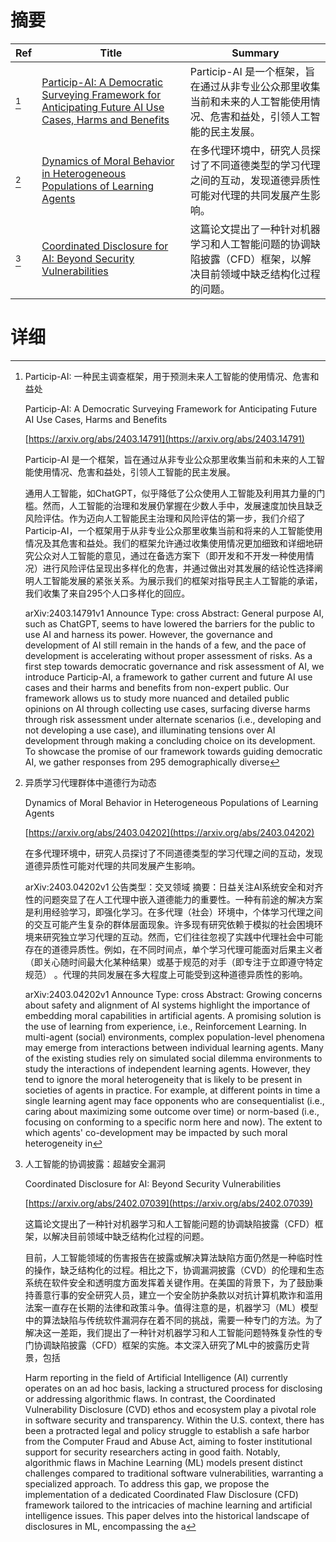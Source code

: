 # 摘要

| Ref | Title | Summary |
| --- | --- | --- |
| [^1] | [Particip-AI: A Democratic Surveying Framework for Anticipating Future AI Use Cases, Harms and Benefits](https://arxiv.org/abs/2403.14791) | Particip-AI 是一个框架，旨在通过从非专业公众那里收集当前和未来的人工智能使用情况、危害和益处，引领人工智能的民主发展。 |
| [^2] | [Dynamics of Moral Behavior in Heterogeneous Populations of Learning Agents](https://arxiv.org/abs/2403.04202) | 在多代理环境中，研究人员探讨了不同道德类型的学习代理之间的互动，发现道德异质性可能对代理的共同发展产生影响。 |
| [^3] | [Coordinated Disclosure for AI: Beyond Security Vulnerabilities](https://arxiv.org/abs/2402.07039) | 这篇论文提出了一种针对机器学习和人工智能问题的协调缺陷披露（CFD）框架，以解决目前领域中缺乏结构化过程的问题。 |

# 详细

[^1]: Particip-AI: 一种民主调查框架，用于预测未来人工智能的使用情况、危害和益处

    Particip-AI: A Democratic Surveying Framework for Anticipating Future AI Use Cases, Harms and Benefits

    [https://arxiv.org/abs/2403.14791](https://arxiv.org/abs/2403.14791)

    Particip-AI 是一个框架，旨在通过从非专业公众那里收集当前和未来的人工智能使用情况、危害和益处，引领人工智能的民主发展。

    

    通用人工智能，如ChatGPT，似乎降低了公众使用人工智能及利用其力量的门槛。然而，人工智能的治理和发展仍掌握在少数人手中，发展速度加快且缺乏风险评估。作为迈向人工智能民主治理和风险评估的第一步，我们介绍了Particip-AI，一个框架用于从非专业公众那里收集当前和将来的人工智能使用情况及其危害和益处。我们的框架允许通过收集使用情况更加细致和详细地研究公众对人工智能的意见，通过在备选方案下（即开发和不开发一种使用情况）进行风险评估呈现出多样化的危害，并通过做出对其发展的结论性选择阐明人工智能发展的紧张关系。为展示我们的框架对指导民主人工智能的承诺，我们收集了来自295个人口多样化的回应。

    arXiv:2403.14791v1 Announce Type: cross  Abstract: General purpose AI, such as ChatGPT, seems to have lowered the barriers for the public to use AI and harness its power. However, the governance and development of AI still remain in the hands of a few, and the pace of development is accelerating without proper assessment of risks. As a first step towards democratic governance and risk assessment of AI, we introduce Particip-AI, a framework to gather current and future AI use cases and their harms and benefits from non-expert public. Our framework allows us to study more nuanced and detailed public opinions on AI through collecting use cases, surfacing diverse harms through risk assessment under alternate scenarios (i.e., developing and not developing a use case), and illuminating tensions over AI development through making a concluding choice on its development. To showcase the promise of our framework towards guiding democratic AI, we gather responses from 295 demographically diverse 
    
[^2]: 异质学习代理群体中道德行为动态

    Dynamics of Moral Behavior in Heterogeneous Populations of Learning Agents

    [https://arxiv.org/abs/2403.04202](https://arxiv.org/abs/2403.04202)

    在多代理环境中，研究人员探讨了不同道德类型的学习代理之间的互动，发现道德异质性可能对代理的共同发展产生影响。

    

    arXiv:2403.04202v1 公告类型：交叉领域 摘要：日益关注AI系统安全和对齐性的问题突显了在人工代理中嵌入道德能力的重要性。一种有前途的解决方案是利用经验学习，即强化学习。在多代理（社会）环境中，个体学习代理之间的交互可能产生复杂的群体层面现象。许多现有研究依赖于模拟的社会困境环境来研究独立学习代理的互动。然而，它们往往忽视了实践中代理社会中可能存在的道德异质性。例如，在不同时间点，单个学习代理可能面对后果主义者（即关心随时间最大化某种结果）或基于规范的对手（即专注于立即遵守特定规范） 。代理的共同发展在多大程度上可能受到这种道德异质性的影响。

    arXiv:2403.04202v1 Announce Type: cross  Abstract: Growing concerns about safety and alignment of AI systems highlight the importance of embedding moral capabilities in artificial agents. A promising solution is the use of learning from experience, i.e., Reinforcement Learning. In multi-agent (social) environments, complex population-level phenomena may emerge from interactions between individual learning agents. Many of the existing studies rely on simulated social dilemma environments to study the interactions of independent learning agents. However, they tend to ignore the moral heterogeneity that is likely to be present in societies of agents in practice. For example, at different points in time a single learning agent may face opponents who are consequentialist (i.e., caring about maximizing some outcome over time) or norm-based (i.e., focusing on conforming to a specific norm here and now). The extent to which agents' co-development may be impacted by such moral heterogeneity in 
    
[^3]: 人工智能的协调披露：超越安全漏洞

    Coordinated Disclosure for AI: Beyond Security Vulnerabilities

    [https://arxiv.org/abs/2402.07039](https://arxiv.org/abs/2402.07039)

    这篇论文提出了一种针对机器学习和人工智能问题的协调缺陷披露（CFD）框架，以解决目前领域中缺乏结构化过程的问题。

    

    目前，人工智能领域的伤害报告在披露或解决算法缺陷方面仍然是一种临时性的操作，缺乏结构化的过程。相比之下，协调漏洞披露（CVD）的伦理和生态系统在软件安全和透明度方面发挥着关键作用。在美国的背景下，为了鼓励秉持善意行事的安全研究人员，建立一个安全防护条款以对抗计算机欺诈和滥用法案一直存在长期的法律和政策斗争。值得注意的是，机器学习（ML）模型中的算法缺陷与传统软件漏洞存在着不同的挑战，需要一种专门的方法。为了解决这一差距，我们提出了一种针对机器学习和人工智能问题特殊复杂性的专门协调缺陷披露（CFD）框架的实施。本文深入研究了ML中的披露历史背景，包括

    Harm reporting in the field of Artificial Intelligence (AI) currently operates on an ad hoc basis, lacking a structured process for disclosing or addressing algorithmic flaws. In contrast, the Coordinated Vulnerability Disclosure (CVD) ethos and ecosystem play a pivotal role in software security and transparency. Within the U.S. context, there has been a protracted legal and policy struggle to establish a safe harbor from the Computer Fraud and Abuse Act, aiming to foster institutional support for security researchers acting in good faith. Notably, algorithmic flaws in Machine Learning (ML) models present distinct challenges compared to traditional software vulnerabilities, warranting a specialized approach. To address this gap, we propose the implementation of a dedicated Coordinated Flaw Disclosure (CFD) framework tailored to the intricacies of machine learning and artificial intelligence issues. This paper delves into the historical landscape of disclosures in ML, encompassing the a
    

